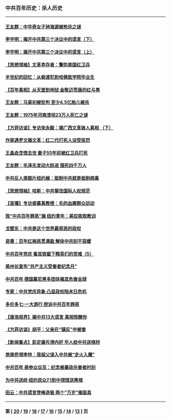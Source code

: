 ### 中共百年历史：杀人历史
---
#### [王友群：中华奇女子钟海源被枪杀之谜](../../pages/nf1176106/n13430555.md?12290430) 
#### [李宇明：揭开中共第三个决议中的谎言（下）](../../pages/nf1176106/n13389389.md?12290430) 
#### [李宇明：揭开中共第三个决议中的谎言（上）](../../pages/nf1176106/n13388697.md?12290430) 
#### [【思想领袖】文革幸存者：警防美国红卫兵](../../pages/nf1176106/n13339289.md?12290430) 
#### [半世纪的回忆：从偷渡犯到哈佛医学院毕业生](../../pages/nf1176106/n13345328.md?12290430) 
#### [【百年真相】从天堂到地狱 金敬迈荒唐的红与黑](../../pages/nf1176106/n13336995.md?12290430) 
#### [王友群：马寅初被批判 至少4.5亿胎儿被杀](../../pages/nf1176106/n13260313.md?12290430) 
#### [王友群：1975年河南溃坝23万人死亡之谜](../../pages/nf1176106/n13231576.md?12290430) 
#### [【方菲访谈】专访宋永毅：揭广西文革骇人真相 （下）](../../pages/nf1176106/n13209074.md?12290430) 
#### [作家遇罗文揭文革：红二代打死人没受惩罚](../../pages/nf1176106/n13205254.md?12290430) 
#### [王晶垚含恨去世 妻子55年前被红卫兵打死](../../pages/nf1176106/n13203590.md?12290430) 
#### [王友群：毛泽东发动大跃进 饿死四千万人](../../pages/nf1176106/n13177158.md?12290430) 
#### [中共反人类图片纽约展：抵制中共就是抵制病毒](../../pages/nf1176106/n13115371.md?12290430) 
#### [【思想领袖】哈斯：中共窜改国际人权规范](../../pages/nf1176106/n13053647.md?12290430) 
#### [【首播】专访盛慕真教授：毛的血腥群众运动](../../pages/nf1176106/n13091782.md?12290430) 
#### [观“中共百年罪恶”展 纽约青年：美应吸取教训](../../pages/nf1176106/n13085246.md?12290430) 
#### [戈壁东：中共是这个世界最邪恶的政权](../../pages/nf1176106/n13085641.md?12290430) 
#### [易蓉：百年红祸恶贯满盈 解体中共刻不容缓](../../pages/nf1176106/n13084455.md?12290430) 
#### [中共百年党庆 看其铁窗下精英们的苦难（5）](../../pages/nf1176106/n13076766.md?12290430) 
#### [美州长宣布“共产主义受害者纪念月”](../../pages/nf1176106/n13074024.md?12290430) 
#### [中共百年 德国慕尼黑多团体揭其危害全球](../../pages/nf1176106/n13068873.md?12290430) 
#### [专家：中共党庆异象 凸显政权陷末日危机](../../pages/nf1176106/n13067084.md?12290430) 
#### [多伦多七·一大游行 控诉中共百年罪恶](../../pages/nf1176106/n13062043.md?12290430) 
#### [【唐浩视界】揭中共13大谎言 真相惊醒你](../../pages/nf1176106/n13065208.md?12290430) 
#### [《方菲访谈》胡平：父亲在“镇反”中被害](../../pages/nf1176106/n13064114.md?12290430) 
#### [【新闻看点】彭定康斥港内奸 华人给中共送棺材](../../pages/nf1176106/n13064230.md?12290430) 
#### [旅美侨领李林：我祖父误入中共被“走火入魔”](../../pages/nf1176106/n13062777.md?12290430) 
#### [中共百年 美参众议员：纪念被暴政杀害者时刻](../../pages/nf1176106/n13063735.md?12290430) 
#### [为中共送终 纽约民众7.1到中领馆送黑棺](../../pages/nf1176106/n13062573.md?12290430) 
#### [田云：中共谎言登峰造极 两个“万岁”揭面具](../../pages/nf1176106/n13062013.md?12290430) 

---
#### 第 [ [20](./20.md?12290430) / [19](./19.md?12290430) / [18](./18.md?12290430) / [17](./17.md?12290430) / [16](./16.md?12290430) / [15](./15.md?12290430) / [14](./14.md?12290430) / [13](./13.md?12290430) ] 页
